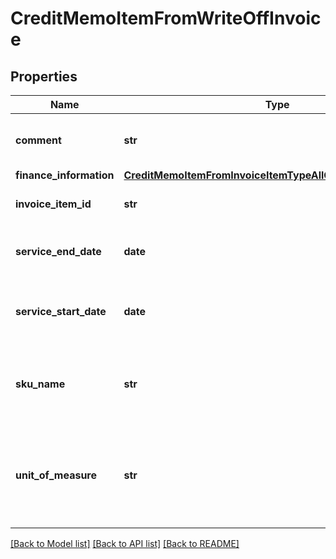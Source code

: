 # CreditMemoItemFromWriteOffInvoice

## Properties
Name | Type | Description | Notes
------------ | ------------- | ------------- | -------------
**comment** | **str** | Comments about the credit memo item.  | [optional] 
**finance_information** | [**CreditMemoItemFromInvoiceItemTypeAllOfFinanceInformation**](CreditMemoItemFromInvoiceItemTypeAllOfFinanceInformation.md) |  | [optional] 
**invoice_item_id** | **str** | The ID of the invoice item.  | [optional] 
**service_end_date** | **date** | The service end date of the credit memo item.   | [optional] 
**service_start_date** | **date** | The service start date of the credit memo item.   | [optional] 
**sku_name** | **str** | The name of the charge associated with the invoice.  | [optional] 
**unit_of_measure** | **str** | The definable unit that you measure when determining charges.  | [optional] 

[[Back to Model list]](../README.md#documentation-for-models) [[Back to API list]](../README.md#documentation-for-api-endpoints) [[Back to README]](../README.md)


